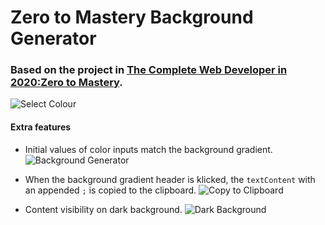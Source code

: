 # Zero to Mastery Background Generator
### Based on the project in [The Complete Web Developer in 2020:Zero to Mastery](https://www.udemy.com/course/the-complete-web-developer-zero-to-mastery/).

![Select Colour](/../master/img/select-colour.png?raw=true "Select Colour")

#### Extra features
* Initial values of color inputs match the background gradient.
![Background Generator](/../master/img/default-colours.png?raw=true "Background Generator")

* When the background gradient header is klicked, the `textContent` with an appended `;` is copied to the clipboard.
![Copy to Clipboard](/../master/img/copy-to-clipboard.png?raw=true "Copy to Clipboard")

* Content visibility on dark background.
![Dark Background](/../master/img/dark-colours.png?raw=true "Dark Background")

